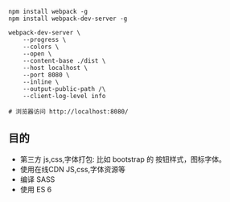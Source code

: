 

```
npm install webpack -g
npm install webpack-dev-server -g

webpack-dev-server \
    --progress \
    --colors \
    --open \
    --content-base ./dist \ 
    --host localhost \
    --port 8080 \
    --inline \
    --output-public-path /\
    --client-log-level info

# 浏览器访问 http://localhost:8080/

```


##  目的

* 第三方 js,css,字体打包: 比如 bootstrap 的 按钮样式，图标字体。 
* 使用在线CDN JS,css,字体资源等
* 编译 SASS
* 使用 ES 6
